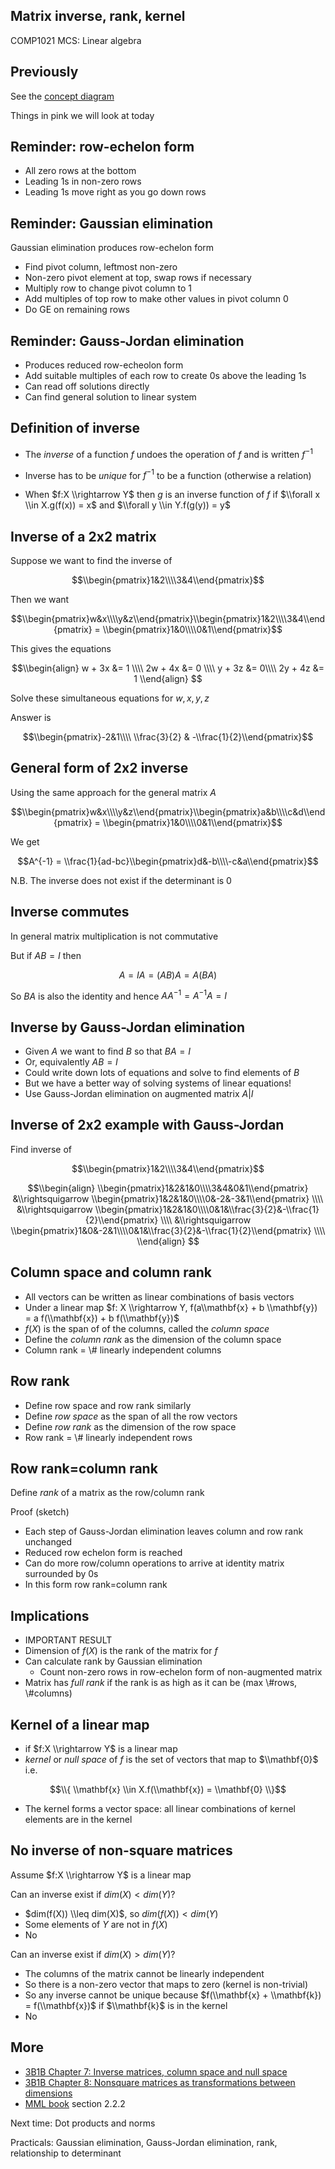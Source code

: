 <!-- .slide: data-background="#6A246D" -->

## Matrix inverse, rank, kernel

COMP1021 MCS: Linear algebra


## Previously

See the [concept diagram](https://github.com/stevenaeola/linalg_lectures/blob/f6cbab578484660296735a5c73902ac70e3040bf/concepts.mmd)

Things in pink we will look at today


## Reminder: row-echelon form

- All zero rows at the bottom
- Leading 1s in non-zero rows
- Leading 1s move right as you go down rows


<!-- .slide: class="fragmented-lists" -->

## Reminder: Gaussian elimination 

Gaussian elimination produces row-echelon form
  - Find pivot column, leftmost non-zero
  - Non-zero pivot element at top, swap rows if necessary
  - Multiply row to change pivot column to 1
  - Add multiples of top row to make other values in pivot column 0
  - Do GE on remaining rows


## Reminder: Gauss-Jordan elimination

- Produces reduced row-echeolon form
- Add suitable multiples of each row to create 0s above the leading 1s
- Can read off solutions directly
- Can find general solution to linear system


<!-- .slide: class="fragmented-lists" -->

## Definition of inverse

- The _inverse_ of a function $f$ undoes the operation of $f$ and is written $f^{-1}$

- Inverse has to be _unique_ for $f^{-1}$ to be a function (otherwise a relation)

- When $f:X \\rightarrow Y$ then $g$ is an inverse function of $f$ if $\\forall x \\in X.g(f(x)) = x$ and $\\forall y \\in Y.f(g(y)) = y$


## Inverse of a 2x2 matrix

Suppose we want to find the inverse of 

$$\\begin{pmatrix}1&2\\\\3&4\\end{pmatrix}$$

Then we want

$$\\begin{pmatrix}w&x\\\\y&z\\end{pmatrix}\\begin{pmatrix}1&2\\\\3&4\\end{pmatrix} = \\begin{pmatrix}1&0\\\\0&1\\end{pmatrix}$$


This gives the equations

$$\\begin{align}
w + 3x &= 1 \\\\
2w + 4x &= 0 \\\\
y + 3z &= 0\\\\
2y + 4z &= 1 
\\end{align}
$$

Solve these simultaneous equations for $w,x,y,z$


Answer is 

$$\\begin{pmatrix}-2&1\\\\ \\frac{3}{2} & -\\frac{1}{2}\\end{pmatrix}$$


## General form of 2x2 inverse

Using the same approach for the general matrix $A$

$$\\begin{pmatrix}w&x\\\\y&z\\end{pmatrix}\\begin{pmatrix}a&b\\\\c&d\\end{pmatrix} = \\begin{pmatrix}1&0\\\\0&1\\end{pmatrix}$$

We get 

$$A^{-1} = \\frac{1}{ad-bc}\\begin{pmatrix}d&-b\\\\-c&a\\end{pmatrix}$$

N.B. The inverse does not exist if the determinant is 0


## Inverse commutes

In general matrix multiplication is not commutative

But if $AB=I$ then

$$ A = IA = (AB)A = A(BA)$$

So $BA$ is also the identity and hence $AA^{-1} = A^{-1}A = I$

<!-- .slide: class="fragmented-lists" -->

## Inverse by Gauss-Jordan elimination


- Given $A$ we want to find $B$ so that $BA = I$
- Or, equivalently $AB = I$
- Could write down lots of equations and solve to find elements of $B$
- But we have a better way of solving systems of linear equations!
- Use Gauss-Jordan elimination on augmented matrix $A|I$


## Inverse of 2x2 example with Gauss-Jordan

Find inverse of 

$$\\begin{pmatrix}1&2\\\\3&4\\end{pmatrix}$$


$$\\begin{align}
\\begin{pmatrix}1&2&1&0\\\\3&4&0&1\\end{pmatrix} 
&\\rightsquigarrow \\begin{pmatrix}1&2&1&0\\\\0&-2&-3&1\\end{pmatrix} \\\\
&\\rightsquigarrow \\begin{pmatrix}1&2&1&0\\\\0&1&\\frac{3}{2}&-\\frac{1}{2}\\end{pmatrix} \\\\
&\\rightsquigarrow \\begin{pmatrix}1&0&-2&1\\\\0&1&\\frac{3}{2}&-\\frac{1}{2}\\end{pmatrix} \\\\
\\end{align}
$$


<!-- .slide: class="fragmented-lists" -->

## Column space and column rank

- All vectors can be written as linear combinations of basis vectors
- Under a linear map $f: X \\rightarrow Y, f(a\\mathbf{x} + b \\mathbf{y}) = a f(\\mathbf{x}) + b f(\\mathbf{y})$
- $f(X)$ is the span of of the columns, called the _column space_
- Define the _column rank_ as the dimension of the column space
- Column rank = \\# linearly independent columns


## Row rank

- Define row space and row rank similarly
- Define _row space_ as the span of all the row vectors
- Define _row rank_ as the dimension of the row space
- Row rank = \\# linearly independent rows 



<!-- .slide: class="fragmented-lists" -->
## Row rank=column rank

Define _rank_ of a matrix as the row/column rank

Proof (sketch)
- Each step of Gauss-Jordan elimination leaves column and row rank unchanged
- Reduced row echelon form is reached
- Can do more row/column operations to arrive at identity matrix surrounded by 0s
- In this form row rank=column rank



<!-- .slide: class="fragmented-lists" -->

## Implications


- IMPORTANT RESULT
- Dimension of $f(X)$ is the rank of the matrix for $f$
- Can calculate rank by Gaussian elimination
  - Count non-zero rows in row-echelon form of non-augmented matrix
- Matrix has _full rank_ if the rank is as high as it can be (max \\#rows, \\#columns)


## Kernel of a linear map

- if $f:X \\rightarrow Y$ is a linear map
- _kernel_  or _null space_ of $f$ is the set of vectors that map to $\\mathbf{0}$ i.e. 

$$\\{ \\mathbf{x} \\in X.f(\\mathbf{x}) = \\mathbf{0} \\}$$

- The kernel forms a vector space: all linear combinations of kernel elements are in the kernel


<!-- .slide: class="fragmented-lists" -->

## No inverse of non-square matrices

Assume $f:X \\rightarrow Y$ is a linear map

Can an inverse exist if $dim(X) < dim(Y)$?
 - $dim(f(X)) \\leq dim(X)$, so $dim(f(X)) < dim(Y)$
 - Some elements of $Y$ are not in $f(X)$
 - No


<!-- .slide: class="fragmented-lists" -->

Can an inverse exist if $dim(X) > dim(Y)$?
  - The columns of the matrix cannot be linearly independent
  - So there is a non-zero vector that maps to zero (kernel is non-trivial)
  - So any inverse cannot be unique because $f(\\mathbf{x} + \\mathbf{k}) = f(\\mathbf{x})$ if $\\mathbf{k}$ is in the kernel
  - No


<!-- .slide: data-background="#a5c8d0" -->

## More

- [3B1B Chapter 7: Inverse matrices, column space and null space](https://www.youtube.com/watch?v=uQhTuRlWMxw)
- [3B1B Chapter 8: Nonsquare matrices as transformations between dimensions](https://www.youtube.com/watch?v=v8VSDg_WQlA)
- [MML book](https://mml-book.github.io/book/mml-book.pdf) section 2.2.2

Next time: Dot products and norms

Practicals: Gaussian elimination, Gauss-Jordan elimination, rank, relationship to determinant




